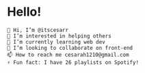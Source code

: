 # Hello!
    👋 Hi, I’m @itscesarr
    👀 I’m interested in helping others
    🌱 I’m currently learning web dev
    💞️ I’m looking to collaborate on front-end
    📫 How to reach me cesarah1210@gmail.com
    ⚡ Fun fact: I have 26 playlists on Spotify!

    
